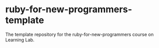 # ruby-for-new-programmers-template
The template repository for the ruby-for-new-programmers course on Learning Lab.

